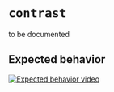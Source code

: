 # `contrast`
to be documented

## Expected behavior
[![Expected behavior video](https://img.youtube.com/vi/2vQFFdMsAuo/0.jpg)](https://www.youtube.com/watch?v=2vQFFdMsAuo)

